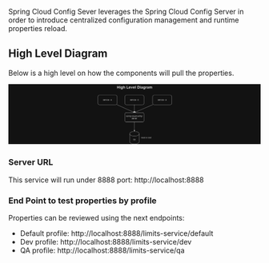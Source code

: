 Spring Cloud Config Sever  leverages the Spring Cloud Config Server in order to introduce centralized configuration management and runtime properties reload.

## High Level Diagram
Below is a high level on how the components will pull the properties.

![High Level Diagram](./docs/diagrams/ConfigServer.drawio.png)

### Server URL
This service will run under 8888 port: http://localhost:8888

### End Point to test properties by profile
Properties can be reviewed using the next endpoints:
* Default profile: http://localhost:8888/limits-service/default
* Dev profile: http://localhost:8888/limits-service/dev
* QA profile: http://localhost:8888/limits-service/qa